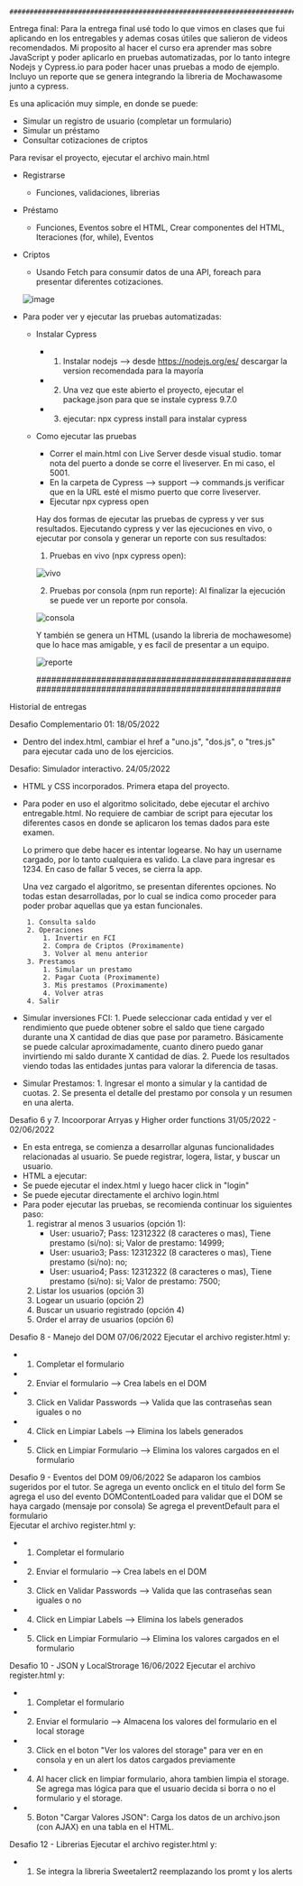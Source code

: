        #####################################################################################################################

 Entrega final:
  Para la entrega final usé todo lo que vimos en clases que fui aplicando en los entregables y ademas cosas útiles que salieron de videos
  recomendados. Mi proposito al hacer el curso era aprender mas sobre JavaScript y poder aplicarlo en pruebas automatizadas, por lo tanto integre Nodejs y Cypress.io para poder hacer unas pruebas a modo de ejemplo. Incluyo un reporte que se genera integrando la libreria de Mochawasome junto a cypress.
  
  Es una aplicación muy simple, en donde se puede:
   - Simular un registro de usuario (completar un formulario)
   - Simular un préstamo
   - Consultar cotizaciones de criptos
   
   Para revisar el proyecto, ejecutar el archivo main.html
     
  - Registrarse
    - Funciones, validaciones, librerias
  - Préstamo
    - Funciones, Eventos sobre el HTML, Crear componentes del HTML, Iteraciones (for, while), Eventos
  - Criptos
    - Usando Fetch para consumir datos de una API, foreach para presentar diferentes cotizaciones.
    
    ![image](https://user-images.githubusercontent.com/50757354/175971682-b2f14435-d5ff-4629-8ad2-89014de7fd4c.png)

  - Para poder ver y ejecutar las pruebas automatizadas:
    - Instalar Cypress
      - 1. Instalar nodejs --> desde https://nodejs.org/es/ descargar la version recomendada para la mayoría
      - 2. Una vez que este abierto el proyecto, ejecutar el package.json para que se instale cypress 9.7.0 
      - 3. ejecutar: npx cypress install para instalar cypress
    - Como ejecutar las pruebas
      - Correr el main.html con Live Server desde visual studio. tomar nota del puerto a donde se corre el liveserver. En mi caso, el 5001.
      - En la carpeta de Cypress --> support --> commands.js verificar que en la URL esté el mismo puerto que corre liveserver.
      - Ejecutar npx cypress open
      
      Hay dos formas de ejecutar las pruebas de cypress y ver sus resultados. Ejecutando cypress y ver las ejecuciones en vivo, o ejecutar por consola y generar un reporte con sus resultados:

      1. Pruebas en vivo (npx cypress open):

      ![vivo](https://user-images.githubusercontent.com/50757354/175971276-159e9875-3b22-4e93-a71f-b764ea8ef6c3.png)

      2. Pruebas por consola (npm run reporte):
      Al finalizar la ejecución se puede ver un reporte por consola.

      ![consola](https://user-images.githubusercontent.com/50757354/175971329-14c8c889-4bc2-47cd-84ad-0c91851ba2a2.png)

      Y también se genera un HTML (usando la libreria de mochawesome) que lo hace mas amigable, y es facil de presentar a un equipo.

      ![reporte](https://user-images.githubusercontent.com/50757354/175971387-96afe61e-c6b6-4d40-b4a3-ea6effb005cf.png)
      
      
      ####################################################################################################


Historial de entregas

Desafio Complementario 01: 18/05/2022 
 - Dentro del index.html, cambiar el href a "uno.js", "dos.js", o "tres.js" para ejecutar cada uno de los ejercicios.

Desafio: Simulador interactivo. 24/05/2022
 - HTML y CSS incorporados. Primera etapa del proyecto.
 - Para poder en uso el algoritmo solicitado, debe ejecutar el archivo entregable.html.
   No requiere de cambiar de script para ejecutar los diferentes casos en donde se aplicaron los temas dados para este examen.

   Lo primero que debe hacer es intentar logearse. No hay un username cargado, por lo tanto cualquiera es valido. La clave para ingresar es 1234. En caso de fallar 5 veces, se cierra la app.

   Una vez cargado el algoritmo, se presentan diferentes opciones. No todas estan desarrolladas, por lo cual se indica como proceder para poder probar aquellas que ya estan funcionales. 
 
        1. Consulta saldo           
        2. Operaciones
            1. Invertir en FCI                
            2. Compra de Criptos (Proximamente)                
            3. Volver al menu anterior
        3. Prestamos
            1. Simular un prestamo 
            2. Pagar Cuota (Proximamente)                
            3. Mis prestamos (Proximamente)                
            4. Volver atras
        4. Salir    

 - Simular inversiones FCI:
    1. 
    Puede seleccionar cada entidad y ver el rendimiento que puede obtener sobre el saldo que tiene cargado durante una X cantidad de dias que pase por parametro. Básicamente se puede calcular aproximadamente, cuanto dinero puedo ganar invirtiendo mi saldo durante X cantidad de días.
    2.
    Puede los resultados viendo todas las entidades juntas para valorar la diferencia de tasas.

 - Simular Prestamos:
   1. 
   Ingresar el monto a simular y la cantidad de cuotas.
   2.
   Se presenta el detalle del prestamo por consola y un resumen en una alerta.

Desafio 6 y 7. Incoorporar Arryas y Higher order functions 31/05/2022 - 02/06/2022
 - En esta entrega, se comienza a desarrollar algunas funcionalidades relacionadas al usuario. Se puede registrar, logera, listar, y buscar un usuario.
 - HTML a ejecutar: 
  - Se puede ejecutar el index.html y luego hacer click in "login"
  - Se puede ejecutar directamente el archivo login.html
 - Para poder ejecutar las pruebas, se recomienda continuar los siguientes paso:
   1. registrar al menos 3 usuarios (opción 1):
      - User: usuario7; Pass: 12312322 (8 caracteres o mas), Tiene prestamo (si/no): si; Valor de prestamo: 14999;
      - User: usuario3; Pass: 12312322 (8 caracteres o mas), Tiene prestamo (si/no): no; 
      - User: usuario4; Pass: 12312322 (8 caracteres o mas), Tiene prestamo (si/no): si; Valor de prestamo: 7500;
   2. Listar los usuarios (opción 3)
   3. Logear un usuario (opción 2)
   4. Buscar un usuario registrado (opción 4)
   5. Order el array de usuarios (opción 6)

Desafio 8 - Manejo del DOM 07/06/2022
   Ejecutar el archivo register.html y:
 - 1. Completar el formulario
 - 2. Enviar el formulario --> Crea labels en el DOM
 - 3. Click en Validar Passwords --> Valida que las contraseñas sean iguales o no
 - 4. Click en Limpiar Labels --> Elimina los labels generados
 - 5. Click en Limpiar Formulario --> Elimina los valores cargados en el formulario

 Desafio 9 - Eventos del DOM 09/06/2022
   Se adaparon los cambios sugeridos por el tutor.
   Se agrega un evento onclick en el titulo del form
   Se agrega el uso del evento DOMContentLoaded para validar que el DOM se haya cargado (mensaje por consola)
   Se agrega el preventDefault para el formulario    
   Ejecutar el archivo register.html y:   
 - 1. Completar el formulario
 - 2. Enviar el formulario --> Crea labels en el DOM
 - 3. Click en Validar Passwords --> Valida que las contraseñas sean iguales o no
 - 4. Click en Limpiar Labels --> Elimina los labels generados
 - 5. Click en Limpiar Formulario --> Elimina los valores cargados en el formulario
 

 Desafio 10 - JSON y LocalStrorage 16/06/2022
   Ejecutar el archivo register.html y:
 - 1. Completar el formulario
 - 2. Enviar el formulario --> Almacena los valores del formulario en el local storage
 - 3. Click en el boton "Ver los valores del storage" para ver en en consola y en un alert los datos cargados previamente
 - 4. Al hacer click en limpiar formulario, ahora tambien limpia el storage. Se agrega mas lógica para que el usuario decida si borra o no el formulario y el storage.
 - 5. Boton "Cargar Valores JSON": Carga los datos de un archivo.json (con AJAX) en una tabla en el HTML.

 Desafio 12 - Librerias
   Ejecutar el archivo register.html y:
 - 1. Se integra la libreria Sweetalert2 reemplazando los promt y los alerts






      
 
  
  
 
 
 
 
 
